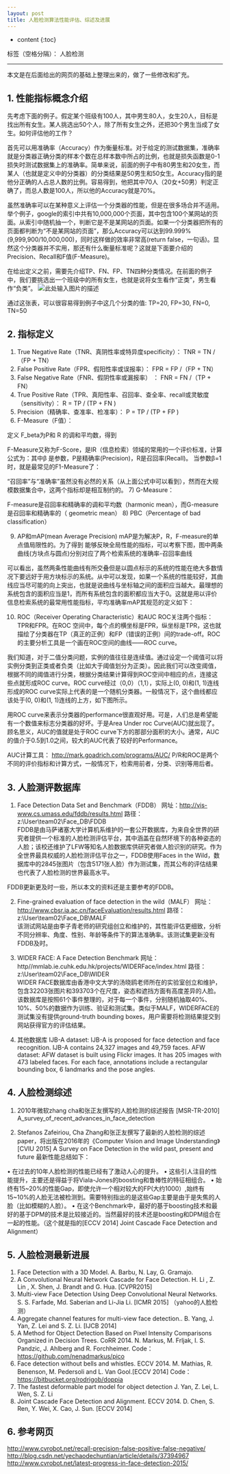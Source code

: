 ```yaml
---
layout: post
title: 人脸检测算法性能评估、综述及进展
---
```


* content
{:toc}


标签（空格分隔）： 人脸检测

---

本文是在后面给出的网页的基础上整理出来的，做了一些修改和扩充。

## 1.    性能指标概念介绍
先考虑下面的例子。假定某个班级有100人，其中男生80人，女生20人，目标是找出所有女生。某人挑选出50个人，除了所有女生之外，还把30个男生当成了女生。如何评估他的工作？
　　
　　

首先可以用准确率（Accuracy）作为衡量标准。对于给定的测试数据集，准确率就是分类器正确分类的样本个数在总样本数中所占的比例，也就是损失函数是0-1损失时测试数据集上的准确率。简单来说，前面的例子中有80男生和20女生，而某人（也就是定义中的分类器）的分类结果是50男生和50女生。Accuracy指的是他分正确的人占总人数的比例。容易得到，他把其中70人（20女+50男）判定正确了，而总人数是100人，所以他的Accuracy就是70%。


虽然准确率可以在某种意义上评估一个分类器的性能，但是在很多场合并不适用。举个例子，google的索引中共有10,000,000个页面，其中包含100个某网站的页面。从索引中随机抽一个，判断它是不是某网站的页面。如果一个分类器把所有的页面都判断为“不是某网站的页面”，那么Accuracy可以达到99.999%(9,999,900/10,000,000)，同时这样做的效率非常高(return false，一句话)。显然这个分类器并不实用，那还有什么衡量标准呢？这就是下面要介绍的Precision、Recall和F值(F-Measure)。


在给出定义之前，需要先介绍TP、FN、FP、TN四种分类情况。在前面的例子中，我们要挑选出一个班级中的所有女生，也就是说将女生看作“正类”，男生看作“负类”。
  ![此处输入图片的描述][1]
  
  
通过这张表，可以很容易得到例子中这几个分类的值: TP=20, FP=30, FN=0, TN=50

## 2.	指标定义
1)	True Negative Rate（TNR、真阴性率或特异度specificity）：
TNR = TN /（FP + TN）
2)	False Positive Rate（FPR、假阳性率或误报率）：
FPR = FP /（FP + TN）
3)	False Negative Rate（FNR、假阴性率或漏报率） ：
FNR = FN /（TP + FN）
4)	True Positive Rate（TPR、真阳性率、召回率、查全率、recall或灵敏度（sensitivity）：
R = TP / (TP + FN )
5)	Precision（精确率、查准率、检准率）：
P = TP / (TP + FP )
6)	F-Measure（F值）：
 
定义 F_beta为P和 R 的调和平均数，得到
 
F-Measure又称为F-Score，是IR（信息检索）领域的常用的一个评价标准，计算公式为：其中β 是参数，P是精确率(Precision)，R是召回率(Recall)。
当参数β=1时，就是最常见的F1-Measure了：

“召回率”与“准确率”虽然没有必然的关系（从上面公式中可以看到），然而在大规模数据集合中，这两个指标却是相互制约的。
7)	G-Measure：
 
F-measure是召回率和精确率的调和平均数（harmonic mean），而G-measure是召回率和精确率的（ geometric mean）
8)	PBC（Percentage of bad classification）
 
9)	AP和mAP(mean Average Precision)
mAP是为解决P，R，F-measure的单点值局限性的。为了得到 能够反映全局性能的指标，可以考察下图，图中两条曲线(方块点与圆点)分别对应了两个检索系统的准确率-召回率曲线
 
可以看出，虽然两条性能曲线有所交叠但是以圆点标示的系统的性能在绝大多数情况下要远好于用方块标示的系统。从中可以发现，如果一个系统的性能较好，其曲线应当尽可能的向上突出，也就是说曲线与坐标轴之间的面积应当越大。最理想的系统包含的面积应当是1，而所有系统包含的面积都应当大于0。这就是用以评价信息检索系统的最常用性能指标，平均准确率mAP其规范的定义如下：
 
10)	ROC（Receiver Operating Characteristic）和AUC
ROC关注两个指标：TPR和FPR。在ROC 空间中，每个点的横坐标是FPR，纵坐标是TPR，这也就描绘了分类器在TP（真正的正例）和FP（错误的正例）间的trade-off。ROC的主要分析工具是一个画在ROC空间的曲线——ROC curve。

我们知道，对于二值分类问题，实例的值往往是连续值。通过设定一个阈值可以将实例分类到正类或者负类（比如大于阈值划分为正类）。因此我们可以改变阈值，根据不同的阈值进行分类，根据分类结果计算得到ROC空间中相应的点，连接这些点就形成ROC curve。ROC curve经过（0,0）（1,1），实际上(0, 0)和(1, 1)连线形成的ROC curve实际上代表的是一个随机分类器。一般情况下，这个曲线都应该处于(0, 0)和(1, 1)连线的上方，如下图所示。
 
用ROC curve来表示分类器的performance很直观好用。可是，人们总是希望能有一个数值来标志分类器的好坏。于是Area Under roc Curve(AUC)就出现了。顾名思义，AUC的值就是处于ROC curve下方的那部分面积的大小。通常，AUC的值介于0.5到1.0之间，较大的AUC代表了较好的Performance。

AUC计算工具：
http://mark.goadrich.com/programs/AUC/
P/R和ROC是两个不同的评价指标和计算方式，一般情况下，检索用前者，分类、识别等用后者。


  [1]: http://www.cvrobot.net/wp-content/uploads/2015/06/recall-precision-false-positive-false-negative-1.png



## 3.	人脸测评数据库
1)	Face Detection Data Set and Benchmark（FDDB）
网址：http://vis-www.cs.umass.edu/fddb/results.html
路径：z:\User\team02\Face_DB\FDDB\
FDDB是由马萨诸塞大学计算机系维护的一套公开数据库，为来自全世界的研究者提供一个标准的人脸检测评估平台，其中涵盖在自然环境下的各种姿态的人脸；该校还维护了LFW等知名人脸数据库供研究者做人脸识别的研究。作为全世界最具权威的人脸检测评估平台之一，FDDB使用Faces in the Wild，数据库中的2845张图片（包含5171张人脸）作为测试集，而其公布的评估结果也代表了人脸检测的世界最高水平。

FDDB更新更及时一些，所以本文的资料还是主要参考的FDDB。

2)	Fine-grained evaluation of face detection in the wild（MALF）
网址：http://www.cbsr.ia.ac.cn/faceEvaluation/results.html
路径：z:\User\team02\Face_DB\MALF\
该测试网站是由李子青老师的研究组创立和维护的，其性能评估更细致，分析不同分辨率、角度、性别、年龄等条件下的算法准确率。该测试集更新没有FDDB及时。

3)	WIDER FACE: A Face Detection Benchmark
网址：http//mmlab.ie.cuhk.edu.hk/projects/WIDERFace/index.html
路径：z:\User\team02\Face_DB\WIDER\
WIDER FACE数据库由香港中文大学的汤晓鸥老师所在的实验室创立和维护，包含32203张图片和393703个在尺度，姿态和遮挡方面有高度差异的人脸。该数据库是按照61个事件整理的，对于每一个事件，分别随机抽取40%、10%、50%的数据作为训练、验证和测试集。类似于MALF，WIDERFACE的测试集没有提供ground-truth bounding boxes，用户需要将检测结果提交到网站获得官方的评估结果。

4)	其他数据库
IJB-A dataset: IJB-A is proposed for face detection and face recognition. IJB-A contains 24,327 images and 49,759 faces.
AFW dataset: AFW dataset is built using Flickr images. It has 205 images with 473 labeled faces. For each face, annotations include a rectangular bounding box, 6 landmarks and the pose angles.

## 4.	人脸检测综述

1)	2010年微软zhang cha和张正友撰写的人脸检测的综述报告
       [MSR-TR-2010] A_survey_of_recent_advances_in_face_detection
       
2)	Stefanos Zafeiriou, Cha Zhang和张正友撰写了最新的人脸检测的综述paper，将出版在2016年的《Computer Vision and Image Understanding》
       [CVIU 2015] A Survey on Face Detection in the wild past, present and future
最新性能总结如下：
 
•	在过去的10年人脸检测的性能已经有了激动人心的提升。
•	这些引人注目的性能提升，主要还是得益于将Viala-Jones的boosting和鲁棒性的特征相组合。
•	始终有15~20%的性能Gap，即使允许一个相对较大的FP(大约1000）,始终有15~10%的人脸无法被检测到。需要特别指出的是这些Gap主要是由于是失焦的人脸（比如模糊的人脸）。
•	在这个Benchmark中，最好的基于boosting技术和最好的基于DPM的技术是比较接近的。当然最好的技术还是boosting和DPM组合在一起的性能。（这个就是指的[ECCV 2014] Joint Cascade Face Detection and Alignment）

## 5.	人脸检测最新进展
1)	Face Detection with a 3D Model.   A. Barbu, N. Lay, G. Gramajo.
2)	A Convolutional Neural Network Cascade for Face Detection. H. Li , Z. Lin , X. Shen, J. Brandt and G. Hua. [CVPR2015]
3)	Multi-view Face Detection Using Deep Convolutional Neural Networks. S. S. Farfade, Md. Saberian and Li-Jia Li. [ICMR 2015]  （yahoo的人脸检测）
4)	Aggregate channel features for multi-view face detection.. B. Yang, J. Yan, Z. Lei and S. Z. Li. [IJCB 2014]
5)	A Method for Object Detection Based on Pixel Intensity Comparisons Organized in Decision Trees. CoRR 2014. N. Markus, M. Frljak, I. S. Pandzic, J. Ahlberg and R. Forchheimer. Code：https://github.com/nenadmarkus/pico
6)	Face detection without bells and whistles. ECCV 2014. M. Mathias, R. Benenson, M. Pedersoli and L. Van Gool.[ECCV 2014]  Code：https://bitbucket.org/rodrigob/doppia
7)	The fastest deformable part model for object detection J. Yan, Z. Lei, L. Wen, S. Z. Li
8)	Joint Cascade Face Detection and Alignment. ECCV 2014. D. Chen, S. Ren, Y. Wei, X. Cao, J. Sun. [ECCV 2014]

## 6.	参考网页
http://www.cvrobot.net/recall-precision-false-positive-false-negative/
http://blog.csdn.net/yechaodechuntian/article/details/37394967
http://www.cvrobot.net/latest-progress-in-face-detection-2015/


